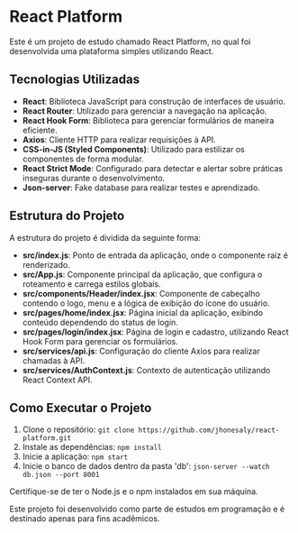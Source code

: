 # React Platform

Este é um projeto de estudo chamado React Platform, no qual foi desenvolvida uma plataforma simples utilizando React.

## Tecnologias Utilizadas

- **React**: Biblioteca JavaScript para construção de interfaces de usuário.
- **React Router**: Utilizado para gerenciar a navegação na aplicação.
- **React Hook Form**: Biblioteca para gerenciar formulários de maneira eficiente.
- **Axios**: Cliente HTTP para realizar requisições à API.
- **CSS-in-JS (Styled Components)**: Utilizado para estilizar os componentes de forma modular.
- **React Strict Mode**: Configurado para detectar e alertar sobre práticas inseguras durante o desenvolvimento.
- **Json-server**: Fake database para realizar testes e aprendizado.

## Estrutura do Projeto

A estrutura do projeto é dividida da seguinte forma:

- **src/index.js**: Ponto de entrada da aplicação, onde o componente raiz é renderizado.
- **src/App.js**: Componente principal da aplicação, que configura o roteamento e carrega estilos globais.
- **src/components/Header/index.jsx**: Componente de cabeçalho contendo o logo, menu e a lógica de exibição do ícone do usuário.
- **src/pages/home/index.jsx**: Página inicial da aplicação, exibindo conteúdo dependendo do status de login.
- **src/pages/login/index.jsx**: Página de login e cadastro, utilizando React Hook Form para gerenciar os formulários.
- **src/services/api.js**: Configuração do cliente Axios para realizar chamadas à API.
- **src/services/AuthContext.js**: Contexto de autenticação utilizando React Context API.

## Como Executar o Projeto

1. Clone o repositório: `git clone https://github.com/jhonesaly/react-platform.git`
2. Instale as dependências: `npm install`
3. Inicie a aplicação: `npm start`
4. Inicie o banco de dados dentro da pasta 'db': `json-server --watch db.json --port 8001`

Certifique-se de ter o Node.js e o npm instalados em sua máquina.

Este projeto foi desenvolvido como parte de estudos em programação e é destinado apenas para fins acadêmicos.